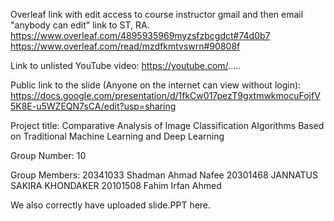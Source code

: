 Overleaf link with edit access to course instructor gmail and then email "anybody can edit" link to ST, RA.
https://www.overleaf.com/4895935969myzsfzbcgdct#74d0b7
https://www.overleaf.com/read/mzdfkmtvswrn#90808f

Link to unlisted YouTube video:
https://youtube.com/.....

Public link to the slide (Anyone on the internet can view without login):
https://docs.google.com/presentation/d/1fkCw017pezT9gxtmwkmocuFojfV5K8E-u5WZEQN7sCA/edit?usp=sharing

Project title:
Comparative Analysis of Image Classification Algorithms  Based on Traditional Machine  Learning and Deep Learning 


Group Number:
10

Group Members:
20341033 Shadman Ahmad Nafee
20301468 JANNATUS SAKIRA KHONDAKER
20101508 Fahim Irfan Ahmed




We also correctly have uploaded slide.PPT here.

